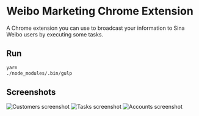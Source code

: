 # Weibo Marketing Chrome Extension
A Chrome extension you can use to broadcast your information to Sina Weibo users by executing some tasks.

## Run

```sh
yarn
./node_modules/.bin/gulp
```

## Screenshots

![Customers screenshot](/screenshots/customers.png)
![Tasks screenshot](/screenshots/tasks.png)
![Accounts screenshot](/screenshots/accounts.png)

